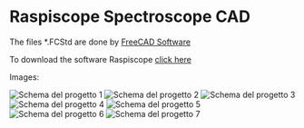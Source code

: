 # Raspiscope Spectroscope CAD
The files *.FCStd are done by [FreeCAD Software](https://www.freecad.org/)

To download the software Raspiscope [click here](https://github.com/antlampas/raspiscope-python)

Images:

![Schema del progetto 1](./images/spettro001.jpg)
![Schema del progetto 2](./images/spettro002.jpg)
![Schema del progetto 3](./images/spettro003.jpg)
![Schema del progetto 4](./images/spettro004.jpg)
![Schema del progetto 5](./images/spettro005.jpg)
![Schema del progetto 6](./images/spettro006.jpg)
![Schema del progetto 7](./images/spettro007.jpg)